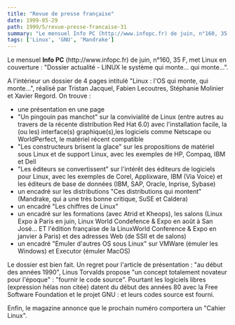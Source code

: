 ```yaml
---
title: "Revue de presse française"
date: 1999-05-29
path: 1999/5/revue-presse-francaise-31
summary: "Le mensuel Info PC (http://www.infopc.fr) de juin, n°160, 35 F, met Linux en couverture : \"Dossier actualité - LINUX le système qui monte..."
tags: ['Linux', 'GNU', 'Mandrake']
---
```


<P>Le mensuel <B>Info PC</B> (http://www.infopc.fr) de juin, n°160, 35 F, met
Linux en couverture : "Dossier actualité - LINUX le système qui monte...
qui monte...".</P>

<P>A l'intérieur un dossier de 4 pages intitulé "Linux : l'OS qui monte,
qui monte...", réalisé par Tristan Jacquel, Fabien Lecoutres, Stéphanie
Molinier et Xavier Regord.
On trouve :</P>

<UL>

<LI>une présentation en une page
<LI>"Un pingouin pas manchot" sur la convivialité de Linux (entre autres
au travers de la récente distribution Red Hat 6.0) avec l'installation
facile, la (ou les) interface(s) graphique(s),les logiciels comme
Netscape ou WorldPerfect, le matériel récent compatible
<LI>"Les constructeurs brisent la glace" sur les propositions de matériel
sous Linux et de support Linux, avec les exemples de HP, Compaq, IBM et
Dell
<LI>"Les éditeurs se convertissent" sur l'intérêt des éditeurs de
logiciels pour Linux, avec les exemples de Corel, Applixware, IBM (Via
Voice) et les éditeurs de base de données (IBM, SAP, Oracle, Inprise,
Sybase)
<LI>un encadré sur les distributions "Ces distributions qui montent"
(Mandrake, qui a une très bonne critique, SuSE et Caldera)
<LI>un encadré "Les chiffres de Linux"
<LI>un encadré sur les formations (avec Atrid et Kheops), les salons
(Linux Expo à Paris en juin, Linux World Condefence &amp; Expo en août à San
José... ET l'édition française de la LinuxWorld Conference &amp; Expo en
janvier à Paris) et des adresses Web (de SSII et de salons)
<LI>un encadré "Emuler d'autres OS sous Linux" sur VMWare (émuler les
Windows) et Executor (émuler MacOS)
</UL>

<P>Le dossier est bien fait. Un regret pour l'article de présentation : "au
début des années 1990", Linus Torvalds propose "un concept totalement
novateur pour l'époque" : "fournir le code source". Pourtant les
logiciels libres (expression hélas non citée) datent du début des années
80 avec la Free Software Foundation et le projet GNU : et leurs codes
source est fourni.</P>

<P>Enfin, le magazine annonce que le prochain numéro comportera un "Cahier
Linux".</P>


